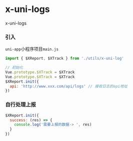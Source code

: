 # x-uni-logs
x-uni-logs

### 引入

`uni-app`小程序项目`main.js`
```js
import { $XReport, $XTrack } from './utils/x-uni-log'

// 初始化
Vue.prototype.$XTrack = $XTrack
Vue.prototype.$XTrack = $XTrack
$XReport.init({
  api: 'http://www.xxx.com/api/logs' // 接收日志的api地址
})
```

### 自行处理上报
```js
$XReport.init({
  success: (res) => {
    console.log('需要上报的数据-> ', res)
  }
})
```